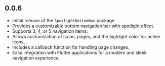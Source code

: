 ## 0.0.6

* Initial release of the `SpotlightBottomNav` package.
* Provides a customizable bottom navigation bar with spotlight effect.
* Supports 3, 4, or 5 navigation items.
* Allows customization of icons, pages, and the highlight color for active icons.
* Includes a callback function for handling page changes.
* Easy integration with Flutter applications for a modern and sleek navigation experience.
